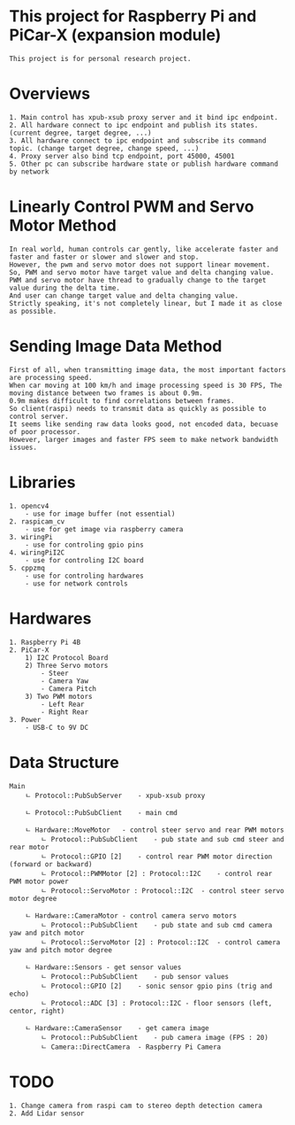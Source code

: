# This project for Raspberry Pi and PiCar-X (expansion module)
	This project is for personal research project.
		
# Overviews
	1. Main control has xpub-xsub proxy server and it bind ipc endpoint.
	2. All hardware connect to ipc endpoint and publish its states. (current degree, target degree, ...)
	3. All hardware connect to ipc endpoint and subscribe its command topic. (change target degree, change speed, ...)
	4. Proxy server also bind tcp endpoint, port 45000, 45001
	5. Other pc can subscribe hardware state or publish hardware command by network

# Linearly Control PWM and Servo Motor Method
	In real world, human controls car gently, like accelerate faster and faster and faster or slower and slower and stop.
	However, the pwm and servo motor does not support linear movement.
	So, PWM and servo motor have target value and delta changing value.
	PWM and servo motor have thread to gradually change to the target value during the delta time.
	And user can change target value and delta changing value.
	Strictly speaking, it's not completely linear, but I made it as close as possible.

# Sending Image Data Method
	First of all, when transmitting image data, the most important factors are processing speed.
	When car moving at 100 km/h and image processing speed is 30 FPS, The moving distance between two frames is about 0.9m.
	0.9m makes difficult to find correlations between frames.
	So client(raspi) needs to transmit data as quickly as possible to control server.
	It seems like sending raw data looks good, not encoded data, becuase of poor processor.
	However, larger images and faster FPS seem to make network bandwidth issues.

# Libraries
	1. opencv4
		- use for image buffer (not essential)
	2. raspicam_cv
		- use for get image via raspberry camera
	3. wiringPi
		- use for controling gpio pins
	4. wiringPiI2C
		- use for controling I2C board
	5. cppzmq
		- use for controling hardwares
		- use for network controls

# Hardwares
	1. Raspberry Pi 4B
	2. PiCar-X
		1) I2C Protocol Board
		2) Three Servo motors
			- Steer
			- Camera Yaw
			- Camera Pitch
		3) Two PWM motors
			- Left Rear
			- Right Rear
	3. Power
		- USB-C to 9V DC

# Data Structure
	Main
		ㄴ Protocol::PubSubServer	- xpub-xsub proxy
			
		ㄴ Protocol::PubSubClient	- main cmd

		ㄴ Hardware::MoveMotor	- control steer servo and rear PWM motors
			ㄴ Protocol::PubSubClient	- pub state and sub cmd steer and rear motor
			ㄴ Protocol::GPIO [2]	- control rear PWM motor direction (forward or backward)
			ㄴ Protocol::PWMMotor [2] : Protocol::I2C	- control rear PWM motor power
			ㄴ Protocol::ServoMotor : Protocol::I2C	- control steer servo motor degree

		ㄴ Hardware::CameraMotor	- control camera servo motors
			ㄴ Protocol::PubSubClient	- pub state and sub cmd camera yaw and pitch motor
			ㄴ Protocol::ServoMotor [2] : Protocol::I2C	- control camera yaw and pitch motor degree

		ㄴ Hardware::Sensors	- get sensor values
			ㄴ Protocol::PubSubClient	- pub sensor values
			ㄴ Protocol::GPIO [2]	- sonic sensor gpio pins (trig and echo)
			ㄴ Protocol::ADC [3] : Protocol::I2C	- floor sensors (left, centor, right)

		ㄴ Hardware::CameraSensor	- get camera image
			ㄴ Protocol::PubSubClient	- pub camera image (FPS : 20)
			ㄴ Camera::DirectCamera	- Raspberry Pi Camera

# TODO
	1. Change camera from raspi cam to stereo depth detection camera
	2. Add Lidar sensor
	

